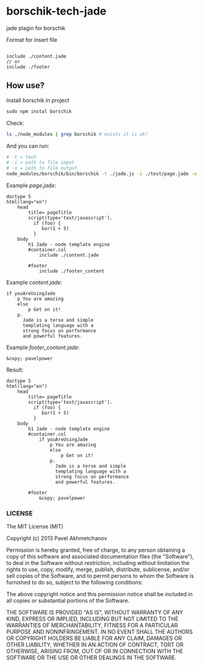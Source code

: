 borschik-tech-jade
==================

jade plagin for borschik

Format for insert file
```jade

include ./content.jade
// or
include ./footer

```
## How use?

Install borschik in project
```javascript
sudo npm instal borschik
```

Check:
```bash
ls ./node_modules | grep borschik # exists it is ok!
```

And you can run:
```bash
# -t = tech
# -i = path to file input
# -o = path to file output
node_modules/borschik/bin/borschik -t ./jade.js -i ./test/page.jade -o ./test/index.jade
```

Example *page.jade*:
```jade
doctype 5
html(lang="en")
    head
        title= pageTitle
        script(type='text/javascript').
          if (foo) {
             bar(1 + 5)
          }
    body
        h1 Jade - node template engine
        #container.col
            include ./content.jade

        #footer
            include ./footer_content
```


Example *content.jade*:
```jade
if youAreUsingJade
    p You are amazing
    else
        p Get on it!
    p.
      Jade is a terse and simple
      templating language with a
      strong focus on performance
      and powerful features.
```

Example *footer_content.jade*:
```jade
&copy; pavelpower
```

Result:
```jade
doctype 5
html(lang="en")
    head
        title= pageTitle
        script(type='text/javascript').
          if (foo) {
             bar(1 + 5)
          }
    body
        h1 Jade - node template engine
        #container.col
            if youAreUsingJade
                p You are amazing
                else
                    p Get on it!
                p.
                  Jade is a terse and simple
                  templating language with a
                  strong focus on performance
                  and powerful features.

        #footer
            &copy; pavelpower
```


### LICENSE

The MIT License (MIT)

Copyright (c) 2013 Pavel Akhmetchanov

Permission is hereby granted, free of charge, to any person obtaining a copy of
this software and associated documentation files (the "Software"), to deal in
the Software without restriction, including without limitation the rights to
use, copy, modify, merge, publish, distribute, sublicense, and/or sell copies of
the Software, and to permit persons to whom the Software is furnished to do so,
subject to the following conditions:

The above copyright notice and this permission notice shall be included in all
copies or substantial portions of the Software.

THE SOFTWARE IS PROVIDED "AS IS", WITHOUT WARRANTY OF ANY KIND, EXPRESS OR
IMPLIED, INCLUDING BUT NOT LIMITED TO THE WARRANTIES OF MERCHANTABILITY, FITNESS
FOR A PARTICULAR PURPOSE AND NONINFRINGEMENT. IN NO EVENT SHALL THE AUTHORS OR
COPYRIGHT HOLDERS BE LIABLE FOR ANY CLAIM, DAMAGES OR OTHER LIABILITY, WHETHER
IN AN ACTION OF CONTRACT, TORT OR OTHERWISE, ARISING FROM, OUT OF OR IN
CONNECTION WITH THE SOFTWARE OR THE USE OR OTHER DEALINGS IN THE SOFTWARE.
